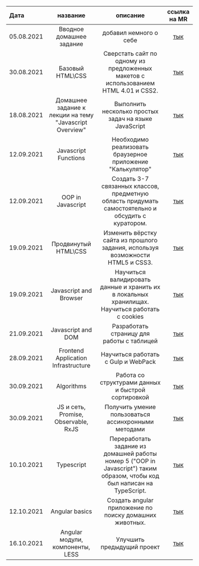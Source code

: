 | Дата      | название | описание | ссылка на MR     |
| :---      | :----:   |  :----:  |       :---:       |
| 05.08.2021| Вводное домашнее задание|добавил немного о себе| [тык](https://gitlab.com/nc-samara-frontend-school/2021/development/fs_egor_semenov/-/merge_requests/1)  |
| 30.08.2021|Базовый HTML\CSS|Сверстать сайт по одному из предложенных макетов с использованием HTML 4.01 и CSS2.|[тык](https://gitlab.com/nc-samara-frontend-school/2021/development/fs_egor_semenov/-/merge_requests/4)
| 18.08.2021| Домашнее задание к лекции на тему "Javascript Overview" | Выполнить несколько простых задач на языке JavaScript |[тык](https://gitlab.com/nc-samara-frontend-school/2021/development/fs_egor_semenov/-/merge_requests/3)
| 12.09.2021|Javascript Functions| Необходимо реализовать браузерное приложение "Калькулятор"| [тык](https://gitlab.com/nc-samara-frontend-school/2021/development/fs_egor_semenov/-/merge_requests/5)|
| 12.09.2021|OOP in Javascript| Создать 3-7 связанных классов, предметную область придумать самостоятельно и обсудить с куратором.|[тык](https://gitlab.com/nc-samara-frontend-school/2021/development/fs_egor_semenov/-/merge_requests/5)|
| 19.09.2021|Продвинутый HTML\CSS| Изменить вёрстку сайта из прошлого задания, используя возможности HTML5 и CSS3.|[тык](https://gitlab.com/nc-samara-frontend-school/2021/development/fs_egor_semenov/-/merge_requests/6)
| 19.09.2021|Javascript and Browser| Научиться валидировать данные и хранить их в локальных хранилищах. Научиться работать с cookies|[тык](https://gitlab.com/nc-samara-frontend-school/2021/development/fs_egor_semenov/-/merge_requests/7)
| 21.09.2021|Javascript and DOM|Разработать страницу для работы с таблицей| [тык](https://gitlab.com/nc-samara-frontend-school/2021/development/fs_egor_semenov/-/merge_requests/8)
| 28.09.2021|Frontend Application Infrastructure| Научиться работать с Gulp и WebPack| [тык](https://gitlab.com/nc-samara-frontend-school/2021/development/fs_egor_semenov/-/merge_requests/9)
| 30.09.2021|Algorithms|Работа со структурами данных и быстрой сортировкой| [тык](https://gitlab.com/nc-samara-frontend-school/2021/development/fs_egor_semenov/-/merge_requests/11)
| 30.09.2021|JS и сеть, Promise, Observable, RxJS| Получить умение пользоваться ассинхронными методами| [тык](https://gitlab.com/nc-samara-frontend-school/2021/development/fs_egor_semenov/-/merge_requests/10)
| 10.10.2021|Typescript|Переработать задание из домашней работы номер 5 ("OOP in Javascript") таким образом, чтобы код был написан на TypeScript.| [тык](https://gitlab.com/nc-samara-frontend-school/2021/development/fs_egor_semenov/-/merge_requests/12)
| 12.10.2021|Angular basics|Создать angular приложение по поиску домашних животных.| [тык](https://gitlab.com/nc-samara-frontend-school/2021/development/fs_egor_semenov/-/merge_requests/13)
| 16.10.2021|Angular модули, компоненты, LESS|Улучшить предыдущий проект| [тык](https://gitlab.com/nc-samara-frontend-school/2021/development/fs_egor_semenov/-/merge_requests/14)
